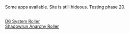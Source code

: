 Some apps available. Site is still hideous. Testing phase 20.

<br /><a href="/d6-system-roller/d6-system-roller.html">D6 System Roller</a>
<br /><a href="/anarchy-roller/anarchy-roller.html">Shadowrun Anarchy Roller</a>

<script>if ('serviceWorker' in navigator) {
        navigator.serviceWorker.register('serviceWorker.js')
        .then(function(registration) {
          console.log('Registered:', registration);
        })
        .catch(function(error) {
          console.log('Registration failed: ', error);
        });
}
</script>